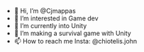 - 👋 Hi, I’m @Cjmappas
- 👀 I’m interested in Game dev
- 🌱 I’m currently into Unity
- 💞️ I’m making a survival game with Unity 
- 📫 How to reach me Insta: @chiotelis.john

<!---
Ajmappas/Ajmappas is a ✨ special ✨ repository because its `README.md` (this file) appears on your GitHub profile.
You can click the Preview link to take a look at your changes.
--->
